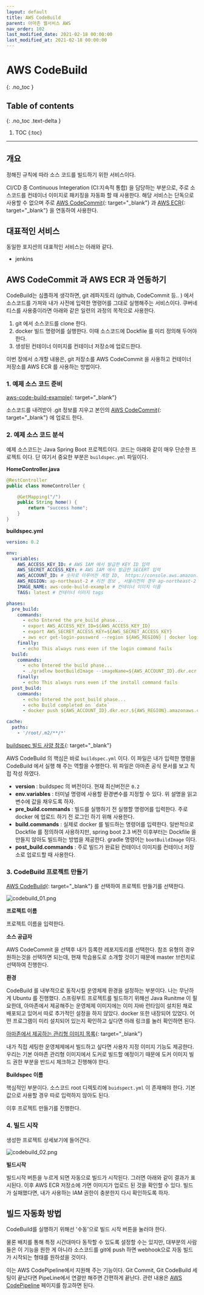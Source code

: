 ```yaml
---
layout: default
title: AWS CodeBuild
parent: 아마존 웹서비스 AWS
nav_order: 102
last_modified_date: 2021-02-18 00:00:00
last_modified_at: 2021-02-18 00:00:00
---
```


# AWS CodeBuild
{: .no_toc }

## Table of contents
{: .no_toc .text-delta }

1. TOC
{:toc}

---

## 개요

정해진 규칙에 따라 소스 코드를 빌드하기 위한 서비스이다. 

CI/CD 중 Continuous Integeration (CI:지속적 통합) 을 담당하는 부분으로, 주로 소스코드를 컨테이너 이미지로 패키징을 자동화 할 때 사용한다. 해당 서비스는 단독으로 사용할 수 없으며 주로 [AWS CodeCommit](AWS%20CodeCommit){: target="_blank"} 과 [AWS ECR](AWS%20ECR){: target="_blank"} 을 연동하여 사용한다.

## 대표적인 서비스

동일한 포지션의 대표적인 서비스는 아래와 같다. 

- jenkins

## AWS CodeCommit 과 AWS ECR 과 연동하기

CodeBuild는 심플하게 생각하면, git 레파지토리 (github, CodeCommit 등.. ) 에서 소스코드를 가져와 내가 사전에 입력한 명령어를 그대로 실행해주는 서비스이다. 쿠버네티스를 사용중이라면 아래와 같은 일련의 과정의 목적으로 사용한다.

1. git 에서 소스코드를 clone 한다.
2. docker 빌드 명령어를 실행한다. 이때 소스코드에 Dockfile 를 미리 정의해 두어야 한다.
3. 생성된 컨테이너 이미지를 컨테이너 저장소에 업로드한다.

이번 장에서 소개할 내용은, git 저장소를 AWS CodeCommit 을 사용하고 컨테이너 저장소를 AWS ECR 를 사용하는 방법이다.

### 1. 예제 소스 코드 준비

[aws-code-build-example](https://github.com/gumicode/aws-code-build-example){: target="_blank"}

소스코드를 내려받아 .git 정보를 지우고 본인의 [AWS CodeCommit](AWS%20CodeCommit){: target="_blank"} 에 업로드 한다.

### 2. 예제 소스 코드 분석

예제 소스코드는 Java Spring Boot 프로젝트이다. 코드는 아래와 같이 매우 단순한 프로젝트 이다. 단 여기서 중요한 부분은 <code>buildspec.yml</code> 파일이다.

**HomeController.java**
```java 
@RestController
public class HomeController {

    @GetMapping("/")
    public String home() {
        return "success home";
    }
}
```

**buildspec.yml**
```yml 
version: 0.2

env:
  variables:
    AWS_ACCESS_KEY_ID: # AWS IAM 에서 발급한 KEY ID 입력
    AWS_SECRET_ACCESS_KEY: # AWS IAM 에서 발급한 SECERT 입력
    AWS_ACCOUNT_ID: # 숫자로 이루어진 계정 ID,  https://console.aws.amazon.com/billing/home?#/account 접속후 가장 상단에 있는 계정 ID
    AWS_REGION: ap-northeast-2 # 리전 정보 , 서울리전의 경우 ap-northeast-2
    IMAGE_NAME: aws-code-build-example # 컨테이너 이미지 이름
    TAGS: latest # 컨테이너 이미지 tags

phases:
  pre_build:
    commands:
      - echo Entered the pre_build phase...
      - export AWS_ACCESS_KEY_ID=${AWS_ACCESS_KEY_ID}
      - export AWS_SECRET_ACCESS_KEY=${AWS_SECRET_ACCESS_KEY}
      - aws ecr get-login-password --region ${AWS_REGION} | docker login --username AWS --password-stdin ${AWS_ACCOUNT_ID}.dkr.ecr.${AWS_REGION}.amazonaws.com
    finally:
      - echo This always runs even if the login command fails
  build:
    commands:
      - echo Entered the build phase...
      - ./gradlew bootBuildImage --imageName=${AWS_ACCOUNT_ID}.dkr.ecr.${AWS_REGION}.amazonaws.com/${IMAGE_NAME}:${TAGS}
    finally:
      - echo This always runs even if the install command fails
  post_build:
    commands:
      - echo Entered the post_build phase...
      - echo Build completed on `date`
      - docker push ${AWS_ACCOUNT_ID}.dkr.ecr.${AWS_REGION}.amazonaws.com/${IMAGE_NAME}:${TAGS}

cache:
  paths:
    - '/root/.m2/**/*'
```

[buildspec 빌드 사양 참조](https://docs.aws.amazon.com/ko_kr/codebuild/latest/userguide/build-spec-ref.html){: target="_blank"}

AWS CodeBuild 의 핵심은 바로 <code>buildspec.yml</code> 이다. 이 파일은 내가 입력한 명령을 CodeBuild 에서 실행 해 주는 역할을 수행한다. 위 파일은 아마존 공식 문서를 보고 직접 작성 하였다.

- **version** : buildspec 의 버전이다. 현재 최신버전은 <code>0.2</code>
- **env.variables** : 터미널 명령에 사용할 환경변수를 지정할 수 있다. 위 설명을 읽고 변수에 값을 채우도록 하자.
- **pre_build.commands** : 빌드를 실행하기 전 실행할 명령어를 입력한다. 주로 docker 에 업로드 하기 전 로그인 하기 위해 사용한다.
- **build.commands** : 실제로 docker 를 빌드하는 명령어를 입력한다. 일반적으로 Dockfile 를 정의하여 사용하지만, spring boot 2.3 버전 이후부터는 Dockfile 을 만들지 않아도 빌드하는 방법을 제공한다. gradle 명령어는 <code>bootBuildImage</code> 이다.
- **post_build.commands** : 주로 빌드가 완료된 컨테이너 이미지를 컨테이너 저장소로 업로드할 때 사용한다.

### 3. CodeBuild 프로젝트 만들기

[AWS CodeBuild](https://ap-northeast-2.console.aws.amazon.com/codesuite/codebuild/start?region=ap-northeast-2){: target="_blank"} 를 선택하여 프로젝트 만들기를 선택한다.

![codebuild_01.png](/meta/docs/aws/codebuild_01.png)

**프로젝트 이름**

프로젝트 이름을 입력한다.

**소스 공급자**

AWS CodeCommit 을 선택후 내가 등록한 레포지토리를 선택한다. 참조 유형의 경우 원하는것을 선택하면 되는데, 현재 학습용도로 소개할 것이기 때문에 master 브런치로 선택하여 진행한다.

**환경**

CodeBuild 를 내부적으로 동작시킬 운영체제 환경을 설정하는 부분이다. 나는 무난하게 Ubuntu 를 진행했다. 스프링부트 프로젝트를 빌드하기 위해선 Java Runitme 이 필요한데, 아마존에서 제공해주는 운영체제 이미지에는 이미 자바 런타임이 설치된 채로 배포되고 있어서 따로 추가적인 설정을 하지 않았다. docker 또한 내장되어 있었다. 어떤 프로그램이 미리 설치되어 있는지 확인하고 싶다면 아래 링크를 눌러 확인하면 된다.

[아마존에서 제공하는 관리형 이미지 목록](https://docs.aws.amazon.com/codebuild/latest/userguide/build-env-ref-available.html){: target="_blank"}

내가 직접 세팅한 운영체제에서 빌드하고 싶다면 사용자 지정 이미지 기능도 제공한다. 우리는 기본 아마존 관리형 이미지에서 도커로 빌드할 예정이기 때문에 도커 이미지 빌드 권한 부분을 반드시 체크하고 진행해야 한다.

**Buildspec 이름**

핵심적인 부분이다. 소스코드 root 디렉토리에 <code>buidspect.yml</code> 이 존재해야 한다. 기본값으로 사용할 경우 따로 입력하지 않아도 된다. 

이후 프로젝트 만들기를 진행한다.

### 4. 빌드 시작

생성한 프로젝트 상세보기에 들어간다.

![codebuild_02.png](/meta/docs/aws/codebuild_02.png)

**빌드시작**

빌드시작 버튼을 누르게 되면 자동으로 빌드가 시작된다. 그러면 아래와 같이 결과가 표시된다. 이후 AWS ECR 저장소에 가면 이미지가 업로드 된 것을 확인할 수 있다. 빌드가 실패했다면, 내가 사용하는 IAM 권한이 충분한지 다시 확인하도록 하자.


## 빌드 자동화 방법

CodeBuild를 실행하기 위해선 '수동'으로 빌드 시작 버튼을 눌러야 한다. 

물론 배치를 통해 특정 시간대마다 동작할 수 있도록 설정할 수는 있지만, 대부분의 사람들은 이 기능을 원한 게 아니라 소스코드를 git에 push 하면 webhook으로 자동 빌드가 시작되는 형태를 원하셨을 것이다. 

이는 AWS CodePipeline에서 지원해 주는 기능이다. Git Commit, Git CodeBuild 세팅이 끝났다면 PipeLine에서 연결만 해주면 간편하게 끝난다. 관련 내용은 [AWS CodePipeline](AWS%20CodePipeline) 페이지를 참고하면 된다.